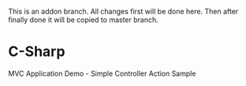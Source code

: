This is an addon branch. All changes first will be done here. Then after finally done it will be copied to master branch.

# C-Sharp
MVC Application Demo - Simple Controller Action Sample
